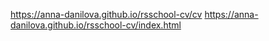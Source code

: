 https://anna-danilova.github.io/rsschool-cv/cv
https://anna-danilova.github.io/rsschool-cv/index.html
